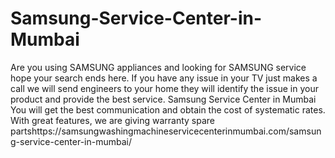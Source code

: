 # Samsung-Service-Center-in-Mumbai
Are you using SAMSUNG appliances and looking for SAMSUNG  service hope your search ends here. If you have any issue in your TV just makes a call we will send engineers to your home they will identify the issue in your product and provide the best service. Samsung Service Center in Mumbai  You will get the best communication and obtain the cost of systematic rates. With great features, we are giving warranty spare partshttps://samsungwashingmachineservicecenterinmumbai.com/samsung-service-center-in-mumbai/
